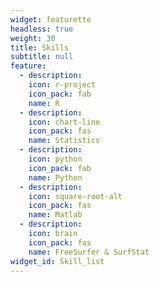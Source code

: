 ```yaml
---
widget: featurette
headless: true
weight: 30
title: Skills
subtitle: null
feature:
  - description:
    icon: r-project
    icon_pack: fab
    name: R
  - description: 
    icon: chart-line
    icon_pack: fas
    name: Statistics
  - description: 
    icon: python
    icon_pack: fab
    name: Python
  - description: 
    icon: square-root-alt
    icon_pack: fas
    name: Matlab
  - description: 
    icon: brain
    icon_pack: fas
    name: FreeSurfer & SurfStat
widget_id: Skill_list
---
```


